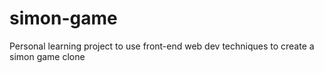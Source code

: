 # simon-game
Personal learning project to use front-end web dev techniques to create a simon game clone
